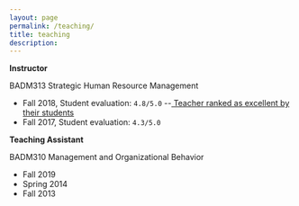 ```yaml
---
layout: page
permalink: /teaching/
title: teaching
description: 
---
```


<strong>Instructor</strong> 

BADM313 Strategic Human Resource Management

- Fall 2018, Student evaluation: `4.8/5.0` 
 --<a href="https://citl.illinois.edu/citl-101/measurement-evaluation/teaching-evaluation/teaching-evaluations-(ices)/teachers-ranked-as-excellent"> Teacher ranked as excellent by their students </a>
- Fall 2017, Student evaluation: `4.3/5.0`


<strong>Teaching Assistant</strong>

BADM310 Management and Organizational Behavior

- Fall 2019
- Spring 2014
- Fall 2013
